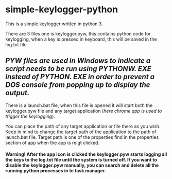 # simple-keylogger-python
This is a simple keylogger written in python 3.

There are 3 files one is keylogger.pyw, this contains python code for keylogging, when a key is pressed in keyboard, this will be saved in the log.txt file. 

<h2><i>PYW files are used in Windows to indicate a script needs to be run using PYTHONW. EXE instead of PYTHON. EXE in order to prevent a DOS console from popping up to display the output.</i></h2>

There is a launch.bat file, when this file is opened it will start both the keylogger.pyw file and any target application (<i>here chrome app is used to trigger the keylogging</i>). 

You can place the path of any target application or file there as you wish. Keep in mind to change the target path of the application to the path of launch.bat file. Target path is one of the properties find in the properties section of app when the app is reigt clicked.

<h4><b>Warning! After the app icon is clicked the keylogger.pyw starts logging all the keys to the log.txt file until the system is turned off. If you want to disable the keylogger.pyw manually, you can search and delete all the running python processes in te task manager.</b></h4>
